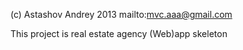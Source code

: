 (c) Astashov Andrey 2013 mailto:mvc.aaa@gmail.com

This project is real estate agency (Web)app skeleton


